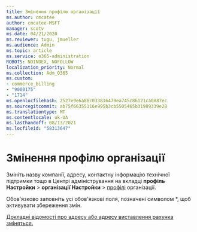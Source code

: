 ```yaml
---
title: Змінення профілю організації
ms.author: cmcatee
author: cmcatee-MSFT
manager: scotv
ms.date: 04/21/2020
ms.reviewer: tugu, jmueller
ms.audience: Admin
ms.topic: article
ms.service: o365-administration
ROBOTS: NOINDEX, NOFOLLOW
localization_priority: Normal
ms.collection: Adm_O365
ms.custom:
- commerce_billing
- "9000175"
- "1714"
ms.openlocfilehash: 2527e9e6a88c033816479ea745c86121ca0887ec
ms.sourcegitcommit: ab75f66355116e995b3cb5505465b31989339e28
ms.translationtype: MT
ms.contentlocale: uk-UA
ms.lasthandoff: 08/13/2021
ms.locfileid: "58313647"
---
```

# <a name="change-organization-profile"></a>Змінення профілю організації

Змініть назву компанії, адресу, контактну інформацію технічної підтримки тощо в Центрі адміністрування на вкладці **профіль Настройки**  >  **організації Настройки**  >  [профілі](https://admin.microsoft.com/AdminPortal/Home#/Settings/OrganizationProfile/:/Settings/L1/OrganizationInformation) організації.

Обов'язково заповніть усі обов'язкові поля, позначені символом *, щоб активувати збереження змін.

[Докладні відомості про адресу або адресу виставлення рахунка зміняться.](https://docs.microsoft.com/microsoft-365/admin/manage/change-address-contact-and-more)
